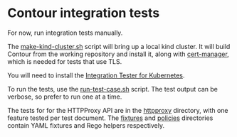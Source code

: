 # Contour integration tests

For now, run integration tests manually.

The [make-kind-cluster.sh](./make-kind-cluster.sh) script will bring up
a local kind cluster. It will build Contour from the working repository
and install it, along with [cert-manager](https://cert-manager.io),
which is needed for tests that use TLS.

You will need to install the [Integration Tester for Kubernetes](https://github.com/projectcontour/integration-tester).

To run the tests, use the [run-test-case.sh](./run-test-case.sh)
script. The test output can be verbose, so prefer to run one at a time.

The tests for for the HTTPProxy API are in the [httpproxy](./httpproxy)
directory, with one feature tested per test document. The
[fixtures](./fixtures) and [policies](./policies) directories contain YAML
fixtures and Rego helpers respectively.

